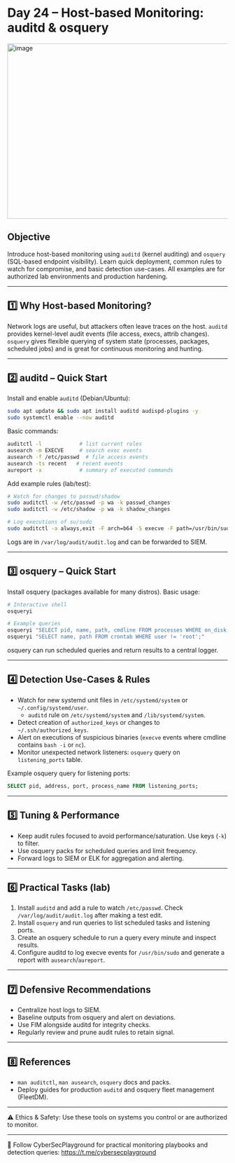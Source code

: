 # Day 24 – Host-based Monitoring: auditd & osquery
<img width="1200" height="400" alt="image" src="https://github.com/user-attachments/assets/889f5ffe-e362-4c06-a357-c83ab0bb131b" />

## Objective
Introduce host-based monitoring using `auditd` (kernel auditing) and `osquery` (SQL-based endpoint visibility). Learn quick deployment, common rules to watch for compromise, and basic detection use-cases. All examples are for authorized lab environments and production hardening.

---

## 1️⃣ Why Host-based Monitoring?
Network logs are useful, but attackers often leave traces on the host. `auditd` provides kernel-level audit events (file access, execs, attrib changes). `osquery` gives flexible querying of system state (processes, packages, scheduled jobs) and is great for continuous monitoring and hunting.

---

## 2️⃣ auditd – Quick Start
Install and enable `auditd` (Debian/Ubuntu):
```bash
sudo apt update && sudo apt install auditd audispd-plugins -y
sudo systemctl enable --now auditd
```
Basic commands:
```bash
auditctl -l            # list current rules
ausearch -m EXECVE     # search exec events
ausearch -f /etc/passwd  # file access events
ausearch -ts recent   # recent events
aureport -x            # summary of executed commands
```
Add example rules (lab/test):
```bash
# Watch for changes to passwd/shadow
sudo auditctl -w /etc/passwd -p wa -k passwd_changes
sudo auditctl -w /etc/shadow -p wa -k shadow_changes

# Log executions of su/sudo
sudo auditctl -a always,exit -F arch=b64 -S execve -F path=/usr/bin/sudo -k sudo_exec
```
Logs are in `/var/log/audit/audit.log` and can be forwarded to SIEM.

---

## 3️⃣ osquery – Quick Start
Install osquery (packages available for many distros). Basic usage:
```bash
# Interactive shell
osqueryi

# Example queries
osqueryi "SELECT pid, name, path, cmdline FROM processes WHERE on_disk = 0;"
osqueryi "SELECT name, path FROM crontab WHERE user != 'root';"
```
osquery can run scheduled queries and return results to a central logger.

---

## 4️⃣ Detection Use-Cases & Rules
- Watch for new systemd unit files in `/etc/systemd/system` or `~/.config/systemd/user`.  
  - `auditd` rule on `/etc/systemd/system` and `/lib/systemd/system`.  
- Detect creation of `authorized_keys` or changes to `~/.ssh/authorized_keys`.  
- Alert on executions of suspicious binaries (`execve` events where cmdline contains `bash -i` or `nc`).  
- Monitor unexpected network listeners: `osquery` query on `listening_ports` table.  

Example osquery query for listening ports:
```sql
SELECT pid, address, port, process_name FROM listening_ports;
```

---

## 5️⃣ Tuning & Performance
- Keep audit rules focused to avoid performance/saturation. Use keys (`-k`) to filter.  
- Use osquery packs for scheduled queries and limit frequency.  
- Forward logs to SIEM or ELK for aggregation and alerting.

---

## 6️⃣ Practical Tasks (lab)
1. Install `auditd` and add a rule to watch `/etc/passwd`. Check `/var/log/audit/audit.log` after making a test edit.  
2. Install `osquery` and run queries to list scheduled tasks and listening ports.  
3. Create an osquery schedule to run a query every minute and inspect results.  
4. Configure auditd to log execve events for `/usr/bin/sudo` and generate a report with `ausearch`/`aureport`.

---

## 7️⃣ Defensive Recommendations
- Centralize host logs to SIEM.  
- Baseline outputs from osquery and alert on deviations.  
- Use FIM alongside auditd for integrity checks.  
- Regularly review and prune audit rules to retain signal.

---

## 8️⃣ References
- `man auditctl`, `man ausearch`, `osquery` docs and packs.  
- Deploy guides for production `auditd` and osquery fleet management (FleetDM).

---

⚠️ Ethics & Safety: Use these tools on systems you control or are authorized to monitor.

---

📢 Follow CyberSecPlayground for practical monitoring playbooks and detection queries: https://t.me/cybersecplayground
